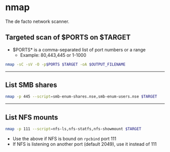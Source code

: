 # nmap

The de facto network scanner.

## Targeted scan of $PORTS on $TARGET

- $PORTS* is a comma-separated list of port numbers or a range
  - Example: 80,443,445 or 1-1000

```bash
nmap -sC -sV -O -p$PORTS $TARGET -oA $OUTPUT_FILENAME
```

---

## List SMB shares

```bash
nmap -p 445 --script=smb-enum-shares.nse,smb-enum-users.nse $TARGET
```

---

## List NFS mounts

```bash
nmap -p 111 --script=nfs-ls,nfs-statfs,nfs-showmount $TARGET
```

- Use the above if NFS is bound on `rpcbind` port 111
- If NFS is listening on another port (default 2049), use it instead of 111
